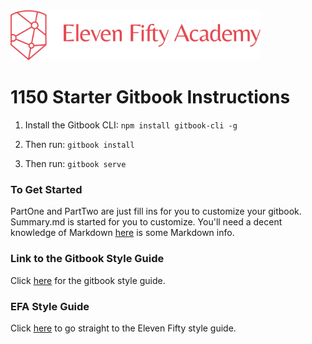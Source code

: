 <!-- ![alt text](./images/efalogo.png =250x) -->
<img src="./assets/efalogo.png" style="width: 400px;"/>

# 1150 Starter Gitbook Instructions

1. Install the Gitbook CLI: 
`npm install gitbook-cli -g`

2. Then run: 
`gitbook install`

3. Then run:
`gitbook serve`

### To Get Started
PartOne and PartTwo are just fill ins for you to customize your gitbook. Summary.md is started for you to customize. You'll need a decent knowledge of Markdown [here](https://guides.github.com/features/mastering-markdown/) is some Markdown info.  

### Link to the Gitbook Style Guide
Click [here](http://styleguide.gitbook.com/) for the gitbook style guide. 

### EFA Style Guide
Click [here](StyleGuide/StyleGuide.md) to go straight to the Eleven Fifty style guide.


